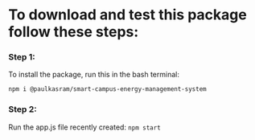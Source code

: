 # To download and test this package follow these steps:

### Step 1:

To install the package, run this in the bash terminal:

`npm i @paulkasram/smart-campus-energy-management-system`

### Step 2:

Run the app.js file recently created:
`npm start`
